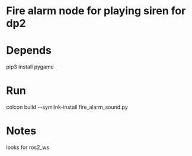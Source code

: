 # Fire alarm node for playing siren for dp2

# Depends
pip3 install pygame

# Run
colcon build --symlink-install
fire_alarm_sound.py

# Notes
looks for ros2_ws
